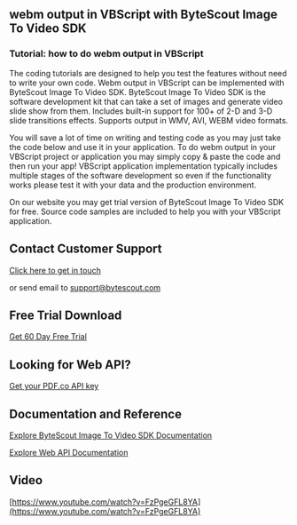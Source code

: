 ## webm output in VBScript with ByteScout Image To Video SDK

### Tutorial: how to do webm output in VBScript

The coding tutorials are designed to help you test the features without need to write your own code. Webm output in VBScript can be implemented with ByteScout Image To Video SDK. ByteScout Image To Video SDK is the software development kit that can take a set of images and generate video slide show from them. Includes built-in support for 100+ of 2-D and 3-D slide transitions effects. Supports output in WMV, AVI, WEBM video formats.

You will save a lot of time on writing and testing code as you may just take the code below and use it in your application. To do webm output in your VBScript project or application you may simply copy & paste the code and then run your app! VBScript application implementation typically includes multiple stages of the software development so even if the functionality works please test it with your data and the production environment.

On our website you may get trial version of ByteScout Image To Video SDK for free. Source code samples are included to help you with your VBScript application.

## Contact Customer Support

[Click here to get in touch](https://bytescout.zendesk.com/hc/en-us/requests/new?subject=ByteScout%20Image%20To%20Video%20SDK%20Question)

or send email to [support@bytescout.com](mailto:support@bytescout.com?subject=ByteScout%20Image%20To%20Video%20SDK%20Question) 

## Free Trial Download

[Get 60 Day Free Trial](https://bytescout.com/download/web-installer?utm_source=github-readme)

## Looking for Web API? 

[Get your PDF.co API key](https://pdf.co/documentation/api?utm_source=github-readme)

## Documentation and Reference

[Explore ByteScout Image To Video SDK Documentation](https://bytescout.com/documentation/index.html?utm_source=github-readme)

[Explore Web API Documentation](https://pdf.co/documentation/api?utm_source=github-readme)

## Video

[https://www.youtube.com/watch?v=FzPgeGFL8YA](https://www.youtube.com/watch?v=FzPgeGFL8YA)